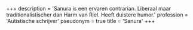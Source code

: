 +++
description = 'Sanura is een ervaren contrarian. Liberaal maar traditionalistischer dan Harm van Riel. Heeft duistere humor.'
profession = 'Autistische schrijver'
pseudonym = true
title = 'Sanura'
+++
